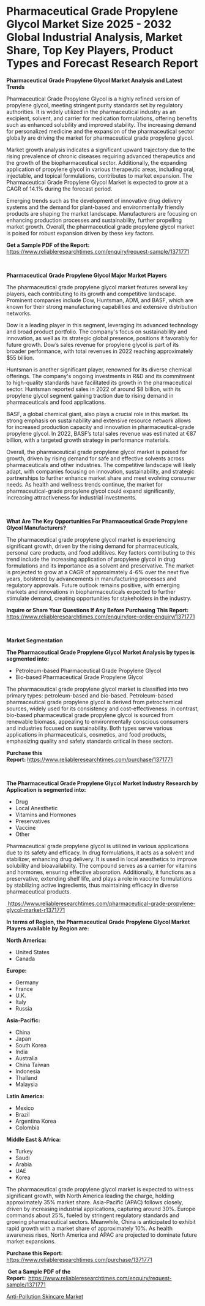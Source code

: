 <p><h1>Pharmaceutical Grade Propylene Glycol Market Size 2025 - 2032 Global Industrial Analysis, Market Share, Top Key Players, Product Types and Forecast Research Report</h1></p><p><strong>Pharmaceutical Grade Propylene Glycol Market Analysis and Latest Trends</strong></p>
<p><p>Pharmaceutical Grade Propylene Glycol is a highly refined version of propylene glycol, meeting stringent purity standards set by regulatory authorities. It is widely utilized in the pharmaceutical industry as an excipient, solvent, and carrier for medication formulations, offering benefits such as enhanced solubility and improved stability. The increasing demand for personalized medicine and the expansion of the pharmaceutical sector globally are driving the market for pharmaceutical grade propylene glycol.</p><p>Market growth analysis indicates a significant upward trajectory due to the rising prevalence of chronic diseases requiring advanced therapeutics and the growth of the biopharmaceutical sector. Additionally, the expanding application of propylene glycol in various therapeutic areas, including oral, injectable, and topical formulations, contributes to market expansion. The Pharmaceutical Grade Propylene Glycol Market is expected to grow at a CAGR of 14.1% during the forecast period. </p><p>Emerging trends such as the development of innovative drug delivery systems and the demand for plant-based and environmentally friendly products are shaping the market landscape. Manufacturers are focusing on enhancing production processes and sustainability, further propelling market growth. Overall, the pharmaceutical grade propylene glycol market is poised for robust expansion driven by these key factors.</p></p>
<p><strong>Get a Sample PDF of the Report:&nbsp;</strong> <a href="https://www.reliableresearchtimes.com/enquiry/request-sample/1371771?utm_campaign=2937&utm_medium=2&utm_source=Github&utm_content=ia&utm_term=22032025&utm_id=pharmaceutical-grade-propylene-glycol">https://www.reliableresearchtimes.com/enquiry/request-sample/1371771</a></p>
<p>&nbsp;</p>
<p><strong>Pharmaceutical Grade Propylene Glycol Major Market Players</strong></p>
<p><p>The pharmaceutical grade propylene glycol market features several key players, each contributing to its growth and competitive landscape. Prominent companies include Dow, Huntsman, ADM, and BASF, which are known for their strong manufacturing capabilities and extensive distribution networks.</p><p>Dow is a leading player in this segment, leveraging its advanced technology and broad product portfolio. The company's focus on sustainability and innovation, as well as its strategic global presence, positions it favorably for future growth. Dow’s sales revenue for propylene glycol is part of its broader performance, with total revenues in 2022 reaching approximately $55 billion.</p><p>Huntsman is another significant player, renowned for its diverse chemical offerings. The company's ongoing investments in R&D and its commitment to high-quality standards have facilitated its growth in the pharmaceutical sector. Huntsman reported sales in 2022 of around $8 billion, with its propylene glycol segment gaining traction due to rising demand in pharmaceuticals and food applications.</p><p>BASF, a global chemical giant, also plays a crucial role in this market. Its strong emphasis on sustainability and extensive resource network allows for increased production capacity and innovation in pharmaceutical-grade propylene glycol. In 2022, BASF’s total sales revenue was estimated at €87 billion, with a targeted growth strategy in performance materials.</p><p>Overall, the pharmaceutical grade propylene glycol market is poised for growth, driven by rising demand for safe and effective solvents across pharmaceuticals and other industries. The competitive landscape will likely adapt, with companies focusing on innovation, sustainability, and strategic partnerships to further enhance market share and meet evolving consumer needs. As health and wellness trends continue, the market for pharmaceutical-grade propylene glycol could expand significantly, increasing attractiveness for industrial investments.</p></p>
<p>&nbsp;</p>
<p><strong>What Are The Key Opportunities For Pharmaceutical Grade Propylene Glycol Manufacturers?</strong></p>
<p><p>The pharmaceutical grade propylene glycol market is experiencing significant growth, driven by the rising demand for pharmaceuticals, personal care products, and food additives. Key factors contributing to this trend include the increasing application of propylene glycol in drug formulations and its importance as a solvent and preservative. The market is projected to grow at a CAGR of approximately 4-6% over the next five years, bolstered by advancements in manufacturing processes and regulatory approvals. Future outlook remains positive, with emerging markets and innovations in biopharmaceuticals expected to further stimulate demand, creating opportunities for stakeholders in the industry.</p></p>
<p><strong>Inquire or Share Your Questions If Any Before Purchasing This Report:</strong> <a href="https://www.reliableresearchtimes.com/enquiry/pre-order-enquiry/1371771?utm_campaign=2937&utm_medium=2&utm_source=Github&utm_content=ia&utm_term=22032025&utm_id=pharmaceutical-grade-propylene-glycol">https://www.reliableresearchtimes.com/enquiry/pre-order-enquiry/1371771</a></p>
<p>&nbsp;</p>
<p><strong>Market Segmentation</strong></p>
<p><strong>The Pharmaceutical Grade Propylene Glycol Market Analysis by types is segmented into:</strong></p>
<p><ul><li>Petroleum-based Pharmaceutical Grade Propylene Glycol</li><li>Bio-based Pharmaceutical Grade Propylene Glycol</li></ul></p>
<p><p>The pharmaceutical grade propylene glycol market is classified into two primary types: petroleum-based and bio-based. Petroleum-based pharmaceutical grade propylene glycol is derived from petrochemical sources, widely used for its consistency and cost-effectiveness. In contrast, bio-based pharmaceutical grade propylene glycol is sourced from renewable biomass, appealing to environmentally conscious consumers and industries focused on sustainability. Both types serve various applications in pharmaceuticals, cosmetics, and food products, emphasizing quality and safety standards critical in these sectors.</p></p>
<p><strong>Purchase this Report:&nbsp;</strong><a href="https://www.reliableresearchtimes.com/purchase/1371771?utm_campaign=2937&utm_medium=2&utm_source=Github&utm_content=ia&utm_term=22032025&utm_id=pharmaceutical-grade-propylene-glycol">https://www.reliableresearchtimes.com/purchase/1371771</a></p>
<p>&nbsp;</p>
<p><strong>The Pharmaceutical Grade Propylene Glycol Market Industry Research by Application is segmented into:</strong></p>
<p><ul><li>Drug</li><li>Local Anesthetic</li><li>Vitamins and Hormones</li><li>Preservatives</li><li>Vaccine</li><li>Other</li></ul></p>
<p><p>Pharmaceutical grade propylene glycol is utilized in various applications due to its safety and efficacy. In drug formulations, it acts as a solvent and stabilizer, enhancing drug delivery. It is used in local anesthetics to improve solubility and bioavailability. The compound serves as a carrier for vitamins and hormones, ensuring effective absorption. Additionally, it functions as a preservative, extending shelf life, and plays a role in vaccine formulations by stabilizing active ingredients, thus maintaining efficacy in diverse pharmaceutical products.</p></p>
<p><a href="https://www.reliableresearchtimes.com/pharmaceutical-grade-propylene-glycol-market-r1371771?utm_campaign=2937&utm_medium=2&utm_source=Github&utm_content=ia&utm_term=22032025&utm_id=pharmaceutical-grade-propylene-glycol">&nbsp;https://www.reliableresearchtimes.com/pharmaceutical-grade-propylene-glycol-market-r1371771</a></p>
<p><strong>In terms of Region, the Pharmaceutical Grade Propylene Glycol Market Players available by Region are:</strong></p>
<p>
    <p> <strong> North America: </strong>
        <ul>
            <li>United States</li>
            <li>Canada</li>
        </ul>
        </p> 
    <p> <strong> Europe: </strong>
        <ul>
            <li>Germany</li>
            <li>France</li>
            <li>U.K.</li>
            <li>Italy</li>
            <li>Russia</li>
        </ul>
        </p> 
    <p> <strong> Asia-Pacific: </strong>
        <ul>
            <li>China</li>
            <li>Japan</li>
            <li>South Korea</li>
            <li>India</li>
            <li>Australia</li>
            <li>China Taiwan</li>
            <li>Indonesia</li>
            <li>Thailand</li>
            <li>Malaysia</li>
        </ul>
        </p> 
    <p> <strong> Latin America: </strong>
        <ul>
            <li>Mexico</li>
            <li>Brazil</li>
            <li>Argentina Korea</li>
            <li>Colombia</li>
        </ul>
        </p> 
    <p> <strong> Middle East & Africa: </strong>
        <ul>
            <li>Turkey</li>
            <li>Saudi</li>
            <li>Arabia</li>
            <li>UAE</li>
            <li>Korea</li>
        </ul>
    </p>
    </p>
<p><p>The pharmaceutical grade propylene glycol market is expected to witness significant growth, with North America leading the charge, holding approximately 35% market share. Asia-Pacific (APAC) follows closely, driven by increasing industrial applications, capturing around 30%. Europe commands about 25%, fueled by stringent regulatory standards and growing pharmaceutical sectors. Meanwhile, China is anticipated to exhibit rapid growth with a market share of approximately 10%. As health awareness rises, North America and APAC are projected to dominate future market expansions.</p></p>
<p><strong>Purchase this Report: </strong><a href="https://www.reliableresearchtimes.com/purchase/1371771?utm_campaign=2937&utm_medium=2&utm_source=Github&utm_content=ia&utm_term=22032025&utm_id=pharmaceutical-grade-propylene-glycol">https://www.reliableresearchtimes.com/purchase/1371771</a></p>
<p>&nbsp;<strong>Get a Sample PDF of the Report:&nbsp;&nbsp;</strong><a href="https://www.reliableresearchtimes.com/enquiry/request-sample/1371771?utm_campaign=2937&utm_medium=2&utm_source=Github&utm_content=ia&utm_term=22032025&utm_id=pharmaceutical-grade-propylene-glycol">https://www.reliableresearchtimes.com/enquiry/request-sample/1371771</a></p>
<p><strong></strong></p>
<p><p><a href="https://github.com/shewlisapsai/Market-Research-Report-List-1/blob/main/anti-pollution-skincare-market.md?utm_campaign=2937&utm_medium=2&utm_source=Github&utm_content=ia&utm_term=22032025&utm_id=pharmaceutical-grade-propylene-glycol">Anti-Pollution Skincare Market</a></p></p>